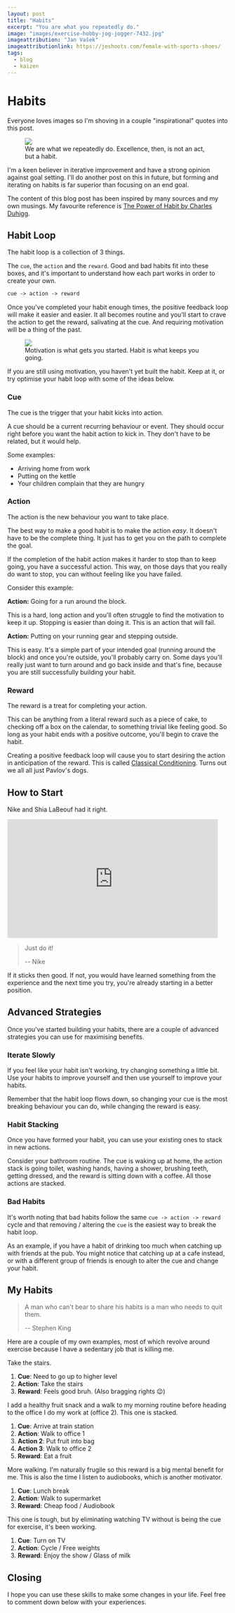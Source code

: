```yaml
---
layout: post
title: "Habits"
excerpt: "You are what you repeatedly do."
image: "images/exercise-hobby-jog-jogger-7432.jpg"
imageattribution: "Jan Vašek"
imageattributionlink: https://jeshoots.com/female-with-sports-shoes/
tags:
  - blog
  - kaizen
---
```


# Habits

Everyone loves images so I'm shoving in a couple "inspirational" quotes into this post.

<figure>
  <img src="/images/quotehabit1.jpg">
  <figcaption>We are what we repeatedly do. Excellence, then, is not an act, but a habit.</figcaption>
</figure>

I'm a keen believer in iterative improvement and have a strong opinion against goal setting. I'll do another post on this in future, but forming and iterating on habits is far superior than focusing on an end goal.

The content of this blog post has been inspired by many sources and my own musings. My favourite reference is [The Power of Habit by Charles Duhigg][1].

## Habit Loop

The habit loop is a collection of 3 things.

The `cue`, the `action` and the `reward`. Good and bad habits fit into these boxes, and it's important to understand how each part works in order to create your own.

```md
cue -> action -> reward
```

Once you've completed your habit enough times, the positive feedback loop will make it easier and easier. It all becomes routine and you'll start to crave the action to get the reward, salivating at the cue. And requiring motivation will be a thing of the past.

<figure>
  <img src="/images/quotehabit2.jpg">
  <figcaption>Motivation is what gets you started. Habit is what keeps you going.</figcaption>
</figure>

If you are still using motivation, you haven't yet built the habit. Keep at it, or try optimise your habit loop with some of the ideas below.

### Cue

The cue is the trigger that your habit kicks into action.

A cue should be a current recurring behaviour or event. They should occur right before you want the habit action to kick in. They don't have to be related, but it would help.

Some examples:

* Arriving home from work
* Putting on the kettle
* Your children complain that they are hungry

### Action

The action is the new behaviour you want to take place.

The best way to make a good habit is to make the action *easy*. It doesn't have to be the complete thing. It just has to get you on the path to complete the goal.

If the completion of the habit action makes it harder to stop than to keep going, you have a successful action. This way, on those days that you really do want to stop, you can without feeling like you have failed.

Consider this example:

**Action:** Going for a run around the block.

This is a hard, long action and you'll often struggle to find the motivation to keep it up. Stopping is easier than doing it. This is an action that will fail.

**Action:** Putting on your running gear and stepping outside.

This is easy. It's a simple part of your intended goal (running around the block) and once you're outside, you'll probably carry on. Some days you'll really just want to turn around and go back inside and that's fine, because you are still successfully building your habit.

### Reward

The reward is a treat for completing your action.

This can be anything from a literal reward such as a piece of cake, to checking off a box on the calendar, to something trivial like feeling good. So long as your habit ends with a positive outcome, you'll begin to crave the habit.

Creating a positive feedback loop will cause you to start desiring the action in anticipation of the reward. This is called [Classical Conditioning][2]. Turns out we all all just Pavlov's dogs.

## How to Start

Nike and Shia LaBeouf had it right.

<iframe allowfullscreen frameborder="0" height="270" src="https://www.youtube.com/embed/ZXsQAXx_ao0" width="480"></iframe>

> Just do it!
>
> -- Nike

If it sticks then good. If not, you would have learned something from the experience and the next time you try, you're already starting in a better position.

## Advanced Strategies

Once you've started building your habits, there are a couple of advanced strategies you can use for maximising benefits.

### Iterate Slowly

If you feel like your habit isn't working, try changing something a little bit. Use your habits to improve yourself and then use yourself to improve your habits.

Remember that the habit loop flows down, so changing your cue is the most breaking behaviour you can do, while changing the reward is easy.

### Habit Stacking

Once you have formed your habit, you can use your existing ones to stack in new actions.

Consider your bathroom routine. The cue is waking up at home, the action stack is going toilet, washing hands, having a shower, brushing teeth, getting dressed, and the reward is sitting down with a coffee. All those actions are stacked.

### Bad Habits

It's worth noting that bad habits follow the same `cue -> action -> reward` cycle and that removing / altering the `cue` is the easiest way to break the habit loop.

As an example, if you have a habit of drinking too much when catching up with friends at the pub. You might notice that catching up at a cafe instead, or with a different group of friends is enough to alter the cue and change your habit.

## My Habits

> A man who can't bear to share his habits is a man who needs to quit them.
>
> -- Stephen King

Here are a couple of my own examples, most of which revolve around exercise because I have a sedentary job that is killing me.

Take the stairs.

1. **Cue**: Need to go up to higher level
2. **Action**: Take the stairs
3. **Reward**: Feels good bruh. (Also bragging rights 😉)

I add a healthy fruit snack and a walk to my morning routine before heading to the office I do my work at (office 2). This one is stacked.

1. **Cue**: Arrive at train station
2. **Action**: Walk to office 1
3. **Action 2**: Put fruit into bag
4. **Action 3**: Walk to office 2
5. **Reward**: Eat a fruit

More walking. I'm naturally frugile so this reward is a big mental benefit for me. This is also the time I listen to audiobooks, which is another motivator.

1. **Cue**: Lunch break
2. **Action**: Walk to supermarket
3. **Reward**: Cheap food / Audiobook

This one is tough, but by eliminating watching TV without is being the cue for exercise, it's been working.

1. **Cue**: Turn on TV
2. **Action**: Cycle / Free weights
3. **Reward**: Enjoy the show / Glass of milk

## Closing

I hope you can use these skills to make some changes in your life. Feel free to comment down below with your experiences.

[1]: https://www.charlesduhigg.com/the-power-of-habit/
[2]: https://en.wikipedia.org/wiki/Classical_conditioning
